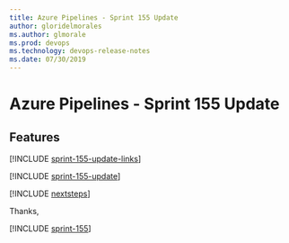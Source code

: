 ```yaml
---
title: Azure Pipelines - Sprint 155 Update
author: gloridelmorales
ms.author: glmorale
ms.prod: devops
ms.technology: devops-release-notes
ms.date: 07/30/2019
---
```


# Azure Pipelines - Sprint 155 Update

## Features

[!INCLUDE [sprint-155-update-links](../_shared/pipelines/sprint-155-update-links.md)]

[!INCLUDE [sprint-155-update](../_shared/pipelines/sprint-155-update.md)]

[!INCLUDE [nextsteps](../_shared/nextsteps.md)]

Thanks,

[!INCLUDE [sprint-155](../_shared/signer/sprint-155.md)]
